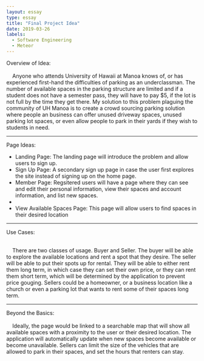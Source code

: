 ```yaml
---
layout: essay
type: essay
title: "Final Project Idea"
date: 2019-03-26
labels:
  - Software Engineering
  - Meteor
---
```


Overview of Idea:<br/><br/>
&nbsp;&nbsp;&nbsp;&nbsp;Anyone who attends University of Hawaii at Manoa knows of, or has experienced first-hand the difficulties of parking as an underclassman.  The number of available spaces in the parking structure are limited and if a student does not have a semester pass, they will have to pay $5, if the lot is not full by the time they get there.  My solution to this problem plaguing the community of UH Manoa is to create a crowd sourcing parking solution where people an business can offer unused driveway spaces, unused parking lot spaces, or even allow people to park in their yards if they wish to students in need.<hr/>
Page Ideas:<br/>
<ul>
  <li>Landing Page:  The landing page will introduce the problem and allow users to sign up.</li>
  <li>Sign Up Page:  A secondary sign up page in case the user first explores the site instead of signing up on the home page.</li>
  <li>Member Page:  Regsitered users will have a page where they can see and edit their personal information, view their spaces and account information, and list new spaces.<li/>
  <li>View Available Spaces Page:  This page will allow users to find spaces in their desired location</li>
</ul>
<hr/>
Use Cases:<br/><br/>

&nbsp;&nbsp;&nbsp;&nbsp;There are two classes of usage.  Buyer and Seller.  The buyer will be able to explore the available locations and rent a spot that they desire.  The seller will be able to put their spots up for rental.  They will be able to either rent them long term, in which case they can set their own price, or they can rent them short term, which will be determined by the application to prevent price gouging.  Sellers could be a homeowner, or a business location like a church or even a parking lot that wants to rent some of their spaces long term.<hr>
Beyond the Basics:<br/><br/>
&nbsp;&nbsp;&nbsp;&nbsp;Ideally, the page would be linked to a searchable map that will show all available spaces with a proximity to the user or their desired location.  The application will automatically update when new spaces become available or become unavailable.  Sellers can limit the size of the vehicles that are allowed to park in their spaces, and set the hours that renters can stay.
